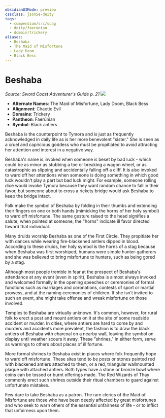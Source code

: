 ```yaml
---
obsidianUIMode: preview
cssclass: json5e-deity
tags:
  - compendium/src/scag
  - deity/faerunian
  - domain/trickery
aliases:
  - Beshaba
  - The Maid of Misfortune
  - Lady Doom
  - Black Bess
---
```

# Beshaba
*Source: Sword Coast Adventurer's Guide p. 21* 
![](/compendium/deities/img/symbol-of-beshaba.jpg#symbol)

- **Alternate Names**: The Maid of Misfortune, Lady Doom, Black Bess
- **Alignment**: Chaotic Evil
- **Domains**: Trickery
- **Pantheon**: Faerûnian
- **Symbol**: Black antlers

Beshaba is the counterpoint to Tymora and is just as frequently acknowledged in daily life as is her more benevolent "sister." She is seen as a cruel and capricious goddess who must be propitiated to avoid attracting her attention and interest in a negative way.

Beshaba's name is invoked when someone is beset by bad luck - which could be as minor as stubbing a toe or breaking a wagon wheel, or as catastrophic as slipping and accidentally falling off a cliff. It is also invoked to ward off her attentions when someone is doing something in which good luck wouldn't play a part but bad luck might. For example, someone rolling dice would invoke Tymora because they want random chance to fall in their favor, but someone about to cross a rickety bridge would ask Beshaba to keep the bridge intact.

Folk make the symbol of Beshaba by folding in their thumbs and extending their fingers on one or both hands (mimicking the horns of her holy symbol) to ward off misfortune. The same gesture raised to the head signifies a salute; when pointed at someone, the "horns" indicate ill favor directed toward that individual.

Many druids worship Beshaba as one of the First Circle. They propitiate her with dances while wearing fire-blackened antlers dipped in blood. According to these druids, her holy symbol is the horns of a stag because when Beshaba was first worshiped, humans were simple hunter-gatherers and she was believed to bring misfortune to hunters, such as being gored by a stag.

Although most people tremble in fear at the prospect of Beshaba's attendance at any event (even in spirit), Beshaba is almost always invoked and welcomed formally in the opening speeches or ceremonies of formal functions such as marriages and coronations, contests of sport or martial prowess, and at the naming ceremonies of children. If she isn't invited to such an event, she might take offense and wreak misfortune on those involved.

Temples to Beshaba are virtually unknown. It's common, however, for rural folk to erect a post and mount antlers on it at the site of some roadside accident or murder. In cities, where antlers are hard to come by and murders and accidents more prevalent, the fashion is to draw the black antlers of Beshaba with charcoal on a nearby wall, leaving the symbol on display until weather scours it away. These "shrines," in either form, serve as warnings to others about places of ill fortune.

More formal shrines to Beshaba exist in places where folk frequently hope to ward off misfortune. These sites tend to be posts or stones painted red with blackened antlers attached to them, or a red, triangular wallmounted plaque with attached antlers. Both types have a stone or bronze bowl where coins can be tossed or burnt offerings made. The Red Wizards of Thay commonly erect such shrines outside their ritual chambers to guard against unfortunate mistakes.

Few dare to take Beshaba as a patron. The rare clerics of the Maid of Misfortune are those who have been deeply affected by great misfortunes and who seek to warn others of the essential unfairness of life - or to inflict that unfairness upon them.